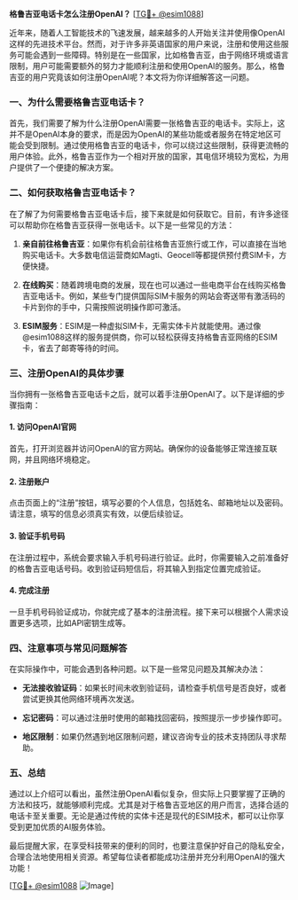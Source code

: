 **格鲁吉亚电话卡怎么注册OpenAI？** [[TG💪+ @esim1088](https://t.me/s/esim1088)]

近年来，随着人工智能技术的飞速发展，越来越多的人开始关注并使用像OpenAI这样的先进技术平台。然而，对于许多非英语国家的用户来说，注册和使用这些服务可能会遇到一些障碍。特别是在一些国家，比如格鲁吉亚，由于网络环境或语言限制，用户可能需要额外的努力才能顺利注册和使用OpenAI的服务。那么，格鲁吉亚的用户究竟该如何注册OpenAI呢？本文将为你详细解答这一问题。

### 一、为什么需要格鲁吉亚电话卡？

首先，我们需要了解为什么注册OpenAI需要一张格鲁吉亚的电话卡。实际上，这并不是OpenAI本身的要求，而是因为OpenAI的某些功能或者服务在特定地区可能会受到限制。通过使用格鲁吉亚的电话卡，你可以绕过这些限制，获得更流畅的用户体验。此外，格鲁吉亚作为一个相对开放的国家，其电信环境较为宽松，为用户提供了一个便捷的解决方案。

### 二、如何获取格鲁吉亚电话卡？

在了解了为何需要格鲁吉亚电话卡后，接下来就是如何获取它。目前，有许多途径可以帮助你在格鲁吉亚获得一张电话卡。以下是一些常见的方法：

1. **亲自前往格鲁吉亚**：如果你有机会前往格鲁吉亚旅行或工作，可以直接在当地购买电话卡。大多数电信运营商如Magti、Geocell等都提供预付费SIM卡，方便快捷。

2. **在线购买**：随着跨境电商的发展，现在也可以通过一些电商平台在线购买格鲁吉亚电话卡。例如，某些专门提供国际SIM卡服务的网站会寄送带有激活码的卡片到你的手中，只需按照说明操作即可激活。

3. **ESIM服务**：ESIM是一种虚拟SIM卡，无需实体卡片就能使用。通过像@esim1088这样的服务提供商，你可以轻松获得支持格鲁吉亚网络的ESIM卡，省去了邮寄等待的时间。

### 三、注册OpenAI的具体步骤

当你拥有一张格鲁吉亚电话卡之后，就可以着手注册OpenAI了。以下是详细的步骤指南：

#### 1. 访问OpenAI官网

首先，打开浏览器并访问OpenAI的官方网站。确保你的设备能够正常连接互联网，并且网络环境稳定。

#### 2. 注册账户

点击页面上的“注册”按钮，填写必要的个人信息，包括姓名、邮箱地址以及密码。请注意，填写的信息必须真实有效，以便后续验证。

#### 3. 验证手机号码

在注册过程中，系统会要求输入手机号码进行验证。此时，你需要输入之前准备好的格鲁吉亚电话号码。收到验证码短信后，将其输入到指定位置完成验证。

#### 4. 完成注册

一旦手机号码验证成功，你就完成了基本的注册流程。接下来可以根据个人需求设置更多选项，比如API密钥生成等。

### 四、注意事项与常见问题解答

在实际操作中，可能会遇到各种问题。以下是一些常见问题及其解决办法：

- **无法接收验证码**：如果长时间未收到验证码，请检查手机信号是否良好，或者尝试更换其他网络环境再次发送。
  
- **忘记密码**：可以通过注册时使用的邮箱找回密码，按照提示一步步操作即可。

- **地区限制**：如果仍然遇到地区限制问题，建议咨询专业的技术支持团队寻求帮助。

### 五、总结

通过以上介绍可以看出，虽然注册OpenAI看似复杂，但实际上只要掌握了正确的方法和技巧，就能够顺利完成。尤其是对于格鲁吉亚地区的用户而言，选择合适的电话卡至关重要。无论是通过传统的实体卡还是现代的ESIM技术，都可以让你享受到更加优质的AI服务体验。

最后提醒大家，在享受科技带来的便利的同时，也要注意保护好自己的隐私安全，合理合法地使用相关资源。希望每位读者都能成功注册并充分利用OpenAI的强大功能！

[[TG💪+ @esim1088](https://t.me/s/esim1088) ![Image](https://i.postimg.cc/4NQfJmqS/Snipaste-2025-05-13-00-14-12.png)]